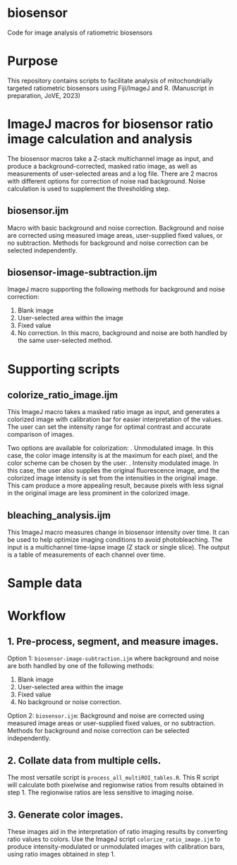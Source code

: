 # biosensor
Code for image analysis of ratiometric biosensors

# Purpose

This repository contains scripts to facilitate analysis of mitochondrially targeted ratiometric biosensors using Fiji/ImageJ and R. (Manuscript in preparation, JoVE, 2023)

# ImageJ macros for biosensor ratio image calculation and analysis

The biosensor macros take a Z-stack multichannel image as input, and produce a background-corrected, masked ratio image, as well as measurements of user-selected areas and a log file. There are 2 macros with different options for correction of noise nad background. Noise calculation is used to supplement the thresholding step.

## biosensor.ijm
Macro with basic background and noise correction. Background and noise are corrected using measured image areas, user-supplied fixed values, or no subtraction. Methods for background and noise correction can be selected independently.

## biosensor-image-subtraction.ijm
ImageJ macro supporting the following methods for background and noise correction:
  1. Blank image
  1. User-selected area within the image
  1. Fixed value
  1. No correction.
In this macro, background and noise are both handled by the same user-selected method.

# Supporting scripts

## colorize_ratio_image.ijm

This ImageJ macro takes a masked ratio image as input, and generates a colorized image with calibration bar for easier interpretation of the values. The user can set the intensity range for optimal contrast and accurate comparison of images.

Two options are available for colorization: 
. Unmodulated image. In this case, the color image intensity is at the maximum for each pixel, and the color scheme can be chosen by the user.
. Intensity modulated image. In this case, the user also supplies the original fluorescence image, and the colorized image intensity is set from the intensities in the original image. This cam produce a more appealing result, because pixels with less signal in the original image are less prominent in the colorized image.

## bleaching_analysis.ijm

This ImageJ macro measures change in biosensor intensity over time. It can be used to help optimize imaging conditions to avoid photobleaching. The input is a multichannel time-lapse image (Z stack or single slice). The output is a table of measurements of each channel over time.

# Sample data


# Workflow
## 1. Pre-process, segment, and measure images.
Option 1: `biosensor-image-subtraction.ijm` where background and noise are both handled by one of the following methods: 
  1. Blank image
  1. User-selected area within the image
  1. Fixed value
  1. No background or noise correction.
  
Option 2: `biosensor.ijm`: Background and noise are corrected using measured image areas or user-supplied fixed values, or no subtraction. Methods for background and noise correction can be selected independently.

  
## 2. Collate data from multiple cells.
The most versatile script is `process_all_multiROI_tables.R`. This R script will calculate both pixelwise and regionwise ratios from results obtained in step 1. The regionwise ratios are less sensitive to imaging noise.
 
## 3. Generate color images.
These images aid in the interpretation of ratio imaging results by converting ratio values to colors. Use the ImageJ script `colorize_ratio_image.ijm` to produce intensity-modulated or unmodulated images with calibration bars, using ratio images obtained in step 1.
  
